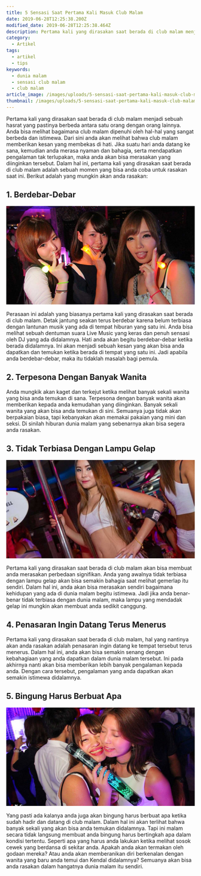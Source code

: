 ```yaml
---
title: 5 Sensasi Saat Pertama Kali Masuk Club Malam
date: 2019-06-28T12:25:38.200Z
modified_date: 2019-06-28T12:25:38.464Z
description: Pertama kali yang dirasakan saat berada di club malam menjadi sebuah hasrat yang pastinya berbeda antara satu orang dengan orang lainnya.
category:
  - Artikel
tags:
  - artikel
  - tips
keywords:
  - dunia malam
  - sensasi club malam
  - club malam
article_image: /images/uploads/5-sensasi-saat-pertama-kali-masuk-club-malam-1.jpg
thumbnail: /images/uploads/5-sensasi-saat-pertama-kali-masuk-club-malam-1-012.jpg
---
```

Pertama kali yang dirasakan saat berada di club malam menjadi sebuah hasrat yang pastinya berbeda antara satu orang dengan orang lainnya. Anda bisa melihat bagaimana club malam dipenuhi oleh hal-hal yang sangat berbeda dan istimewa. Dari sini anda akan melihat bahwa club malam memberikan kesan yang membekas di hati. Jika suatu hari anda datang ke sana, kemudian anda merasa nyaman dan bahagia, serta mendapatkan pengalaman tak terlupakan, maka anda akan bisa merasakan yang diinginkan tersebut. Dalam hal ini, pertama kali yang dirasakan saat berada di club malam adalah sebuah momen yang bisa anda coba untuk rasakan saat ini. Berikut adalah yang mungkin akan anda rasakan:



## 1. Berdebar-Debar

![5 Sensasi Saat Pertama Kali Masuk Club Malam](/images/uploads/5-sensasi-saat-pertama-kali-masuk-club-malam-3.jpg)

Perasaan ini adalah yang biasanya pertama kali yang dirasakan saat berada di club malam. Detak jantung seakan terus berdebar karena belum terbiasa dengan lantunan musik yang ada di tempat hiburan yang satu ini. Anda bisa melihat sebuah dentuman suara Live Music yang keras dan penuh sensasi oleh DJ yang ada didalamnya. Hati anda akan begitu berdebar-debar ketika berada didalamnya. Ini akan menjadi sebuah kesan yang akan bisa anda dapatkan dan temukan ketika berada di tempat yang satu ini. Jadi apabila anda berdebar-debar, maka itu tidaklah masalah bagi pemula.



## 2. Terpesona Dengan Banyak Wanita

Anda mungkik akan kaget dan terkejut ketika melihat banyak sekali wanita yang bisa anda temukan di sana. Terpesona dengan banyak wanita akan memberikan kepada anda kemudahan yang diinginkan. Banyak sekali wanita yang akan bisa anda temukan di sini. Semuanya juga tidak akan berpakaian biasa, tapi kebanyakan akan memakai pakaian yang mini dan seksi. Di sinilah hiburan dunia malam yang sebenarnya akan bisa segera anda rasakan.



## 3. Tidak Terbiasa Dengan Lampu Gelap

![5 Sensasi Saat Pertama Kali Masuk Club Malam](/images/uploads/5-sensasi-saat-pertama-kali-masuk-club-malam-2.jpg)

Pertama kali yang dirasakan saat berada di club malam akan bisa membuat anda merasakan perbedaan signifikan. Anda yang awalnya tidak terbiasa dengan lampu gelap akan bisa semakin bahagia saat melihat gemerlap itu sendiri. Dalam hal ini, anda akan bisa merasakan sendiri bagaimana kehidupan yang ada di dunia malam begitu istimewa. Jadi jika anda benar-benar tidak terbiasa dengan dunia malam, maka lampu yang mendadak gelap ini mungkin akan membuat anda sedikit canggung.



## 4. Penasaran Ingin Datang Terus Menerus

Pertama kali yang dirasakan saat berada di club malam, hal yang nantinya akan anda rasakan adalah penasaran ingin datang ke tempat tersebut terus menerus. Dalam hal ini, anda akan bisa semakin senang dengan kebahagiaan yang anda dapatkan dalam dunia malam tersebut. Ini pada akhirnya nanti akan bisa memberikan lebih banyak pengalaman kepada anda. Dengan cara tersebut, pengalaman yang anda dapatkan akan semakin istimewa didalamnya.



## 5. Bingung Harus Berbuat Apa

![5 Sensasi Saat Pertama Kali Masuk Club Malam](/images/uploads/5-sensasi-saat-pertama-kali-masuk-club-malam-1.jpg)

Yang pasti ada kalanya anda juga akan bingung harus berbuat apa ketika sudah hadir dan datang di club malam. Dalam hal ini akan terlihat bahwa banyak sekali yang akan bisa anda temukan didalamnya. Tapi ini malam secara tidak langsung membuat anda bingung harus bertingkah apa dalam kondisi tertentu. Seperti apa yang harus anda lakukan ketika melihat sosok cewek yang berdansa di sekitar anda. Apakah anda akan termakan oleh godaan mereka? Atau anda akan memberanikan diri berkenalan dengan wanita yang baru anda temui dan Kendal didalamnya? Semuanya akan bisa anda rasakan dalam hangatnya dunia malam itu sendiri.
